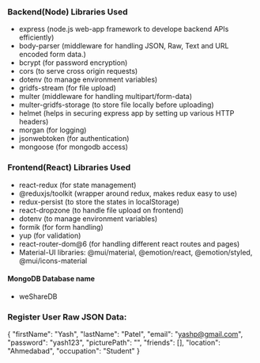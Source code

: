 ### Backend(Node) Libraries Used
+ express (node.js web-app framework to develope backend APIs efficiently)
+ body-parser (middleware for handling JSON, Raw, Text and URL encoded form data.)
+ bcrypt (for password encryption)
+ cors (to serve cross origin requests)
+ dotenv (to manage environment variables)
+ gridfs-stream (for file upload)
+ multer (middleware for handling multipart/form-data)
+ multer-gridfs-storage (to store file locally before uploading)
+ helmet (helps in securing express app by setting up various HTTP headers)
+ morgan (for logging)
+ jsonwebtoken (for authentication)
+ mongoose (for mongodb access)

### Frontend(React) Libraries Used
+ react-redux (for state management)
+ @reduxjs/toolkit (wrapper around redux, makes redux easy to use)
+ redux-persist (to store the states in localStorage)
+ react-dropzone (to handle file upload on frontend)
+ dotenv (to manage environment variables)
+ formik (for form handling)
+ yup (for validation)
+ react-router-dom@6 (for handling different react routes and pages)
+ Material-UI libraries: @mui/material, @emotion/react, @emotion/styled, @mui/icons-material

#### MongoDB Database name
+ weShareDB

### Register User Raw JSON Data:
{
    "firstName": "Yash",
    "lastName": "Patel",
    "email": "yashp@gmail.com",
    "password": "yash123",
    "picturePath": "",
    "friends": [],
    "location": "Ahmedabad",
    "occupation": "Student"
}
